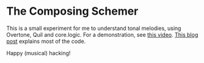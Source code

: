 # The Composing Schemer

This is a small experiment for me to understand tonal melodies, using Overtone, Quil and core.logic. For a demonstration, see [this video](https://vimeo.com/55677313). [This blog post](http://tgk.github.com/2012/12/the-composing-schemer.html) explains most of the code.

Happy (musical) hacking!

